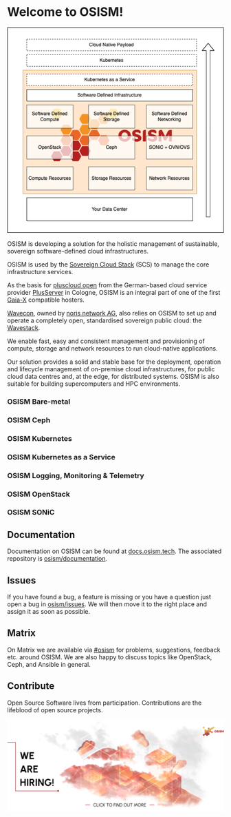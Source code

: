# Welcome to OSISM!
<p align="center">
  <img src="https://raw.githubusercontent.com/osism/.github/main/profile/images/osism-overview.drawio.png" alt="We are hiring!" />
</p>

OSISM is developing a solution for the holistic management of sustainable, sovereign
software-defined cloud infrastructures.

OSISM is used by the [Sovereign Cloud Stack](https://scs.community/) (SCS) to manage
the core infrastructure services.

As the basis for [pluscloud open](https://www.plusserver.com/produkte/pluscloud-open) from
the German-based cloud service provider [PlusServer](https://www.plusserver.com) in Cologne,
OSISM is an integral part of one of the first [Gaia-X](https://www.gaia-x.eu) compatible hosters.

[Wavecon](https://www.wavecon.de/de/), owned by [noris network AG](https://www.noris.de),
also relies on OSISM to set up and operate a completely open, standardised sovereign public
cloud: the [Wavestack](https://www.noris.de/wavestack-cloud).

We enable fast, easy and consistent management and provisioning of compute, storage and
network resources to run cloud-native applications.

Our solution provides a solid and stable base for the deployment, operation and lifecycle
management of on-premise cloud infrastructures, for public cloud data centres and, at the edge,
for distributed systems. OSISM is also suitable for building supercomputers and HPC
environments.

### OSISM Bare-metal

### OSISM Ceph

### OSISM Kubernetes

### OSISM Kubernetes as a Service

### OSISM Logging, Monitoring & Telemetry

### OSISM OpenStack

### OSISM SONiC

## Documentation

Documentation on OSISM can be found at [docs.osism.tech](https://docs.osism.tech).
The associated repository is [osism/documentation](https://github.com/osism/documentation).

## Issues

If you have found a bug, a feature is missing or you have a question just open a bug in
[osism/issues](https://github.com/osism/issues). We will then move it to the
right place and assign it as soon as possible.

## Matrix

On Matrix we are available via [#osism](https://matrix.to/#/#osism:matrix.org) for problems,
suggestions, feedback etc. around OSISM. We are also happy to discuss topics like OpenStack,
Ceph, and Ansible in general.

## Contribute

Open Source Software lives from participation. Contributions are the lifeblood of open source
projects.

<p align="center">
  <a href="https://osism.tech/en#jobs-anchor">
    <img src="https://raw.githubusercontent.com/osism/.github/main/profile/images/we-are-hiring.webp" alt="We are hiring!" />
  </a>
</p>
